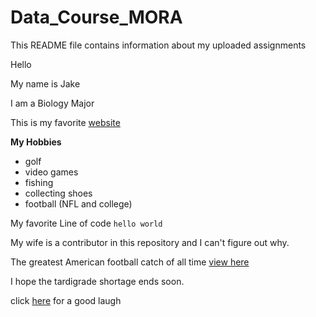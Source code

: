 # Data_Course_MORA

This README file contains information about my uploaded assignments

Hello

My name is Jake

I am a Biology Major

This is my favorite [website](https://stockx.com)

**My Hobbies**
* golf
* video games
* fishing
* collecting shoes
* football (NFL and college)

My favorite Line of code ```hello world```

My wife is a contributor in this repository and I can't figure out why.

The greatest American football catch of all time [view here](https://www.youtube.com/watch?v=zxbz3DDQzHU)

I hope the tardigrade shortage ends soon.

click [here](https://www.youtube.com/watch?v=z6EchXyieos) for a good laugh


